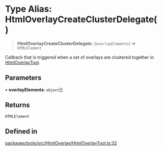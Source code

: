 # Type Alias: HtmlOverlayCreateClusterDelegate()

> **HtmlOverlayCreateClusterDelegate**: (`overlayElements`) => `HTMLElement`

Callback that is triggered when a set of overlays are clustered together in
[HtmlOverlayTool](../classes/HtmlOverlayTool.md).

## Parameters

• **overlayElements**: `object`[]

## Returns

`HTMLElement`

## Defined in

[packages/tools/src/HtmlOverlay/HtmlOverlayTool.ts:32](https://github.com/cognitedata/reveal/blob/2acd9d17229d2bc8e309653b4d6a39ad941e44f1/viewer/packages/tools/src/HtmlOverlay/HtmlOverlayTool.ts#L32)
